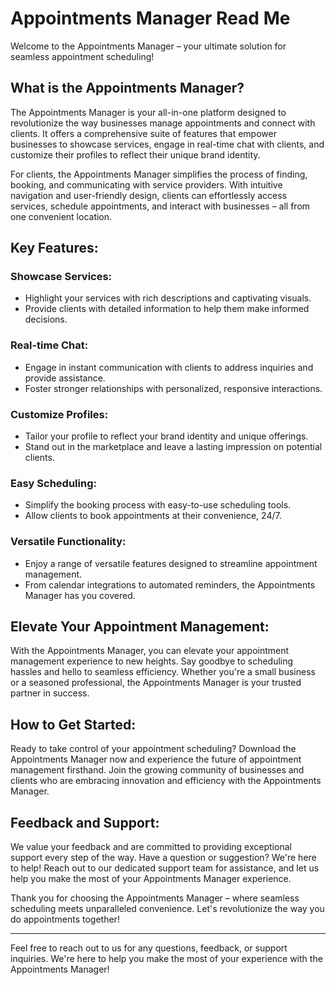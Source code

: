 # Appointments Manager Read Me

Welcome to the Appointments Manager – your ultimate solution for seamless appointment scheduling!

## What is the Appointments Manager?

The Appointments Manager is your all-in-one platform designed to revolutionize the way businesses manage appointments and connect with clients. It offers a comprehensive suite of features that empower businesses to showcase services, engage in real-time chat with clients, and customize their profiles to reflect their unique brand identity. 

For clients, the Appointments Manager simplifies the process of finding, booking, and communicating with service providers. With intuitive navigation and user-friendly design, clients can effortlessly access services, schedule appointments, and interact with businesses – all from one convenient location.

## Key Features:

### Showcase Services:
- Highlight your services with rich descriptions and captivating visuals.
- Provide clients with detailed information to help them make informed decisions.

### Real-time Chat:
- Engage in instant communication with clients to address inquiries and provide assistance.
- Foster stronger relationships with personalized, responsive interactions.

### Customize Profiles:
- Tailor your profile to reflect your brand identity and unique offerings.
- Stand out in the marketplace and leave a lasting impression on potential clients.

### Easy Scheduling:
- Simplify the booking process with easy-to-use scheduling tools.
- Allow clients to book appointments at their convenience, 24/7.

### Versatile Functionality:
- Enjoy a range of versatile features designed to streamline appointment management.
- From calendar integrations to automated reminders, the Appointments Manager has you covered.

## Elevate Your Appointment Management:

With the Appointments Manager, you can elevate your appointment management experience to new heights. Say goodbye to scheduling hassles and hello to seamless efficiency. Whether you're a small business or a seasoned professional, the Appointments Manager is your trusted partner in success.

## How to Get Started:

Ready to take control of your appointment scheduling? Download the Appointments Manager now and experience the future of appointment management firsthand. Join the growing community of businesses and clients who are embracing innovation and efficiency with the Appointments Manager.

## Feedback and Support:

We value your feedback and are committed to providing exceptional support every step of the way. Have a question or suggestion? We're here to help! Reach out to our dedicated support team for assistance, and let us help you make the most of your Appointments Manager experience.

Thank you for choosing the Appointments Manager – where seamless scheduling meets unparalleled convenience. Let's revolutionize the way you do appointments together!

---

Feel free to reach out to us for any questions, feedback, or support inquiries. We're here to help you make the most of your experience with the Appointments Manager!
